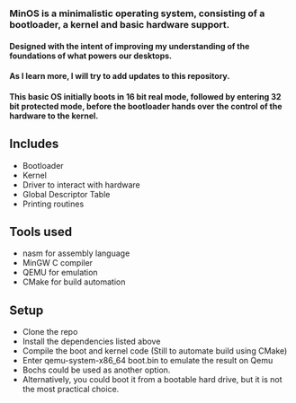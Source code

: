### MinOS is a minimalistic operating system, consisting of a bootloader, a kernel and basic hardware support.
#### Designed with the intent of improving my understanding of the foundations of what powers our desktops. 
#### As I learn more, I will try to add updates to this repository.

#### This basic OS initially boots in 16 bit real mode, followed by entering 32 bit protected mode, before the bootloader hands over the control of the hardware to the kernel.

## Includes 
- Bootloader
- Kernel
- Driver to interact with hardware
- Global Descriptor Table
- Printing routines
 

## Tools used
- nasm for assembly language
- MinGW C compiler
- QEMU for emulation 
- CMake for build automation

## Setup
- Clone the repo
- Install the dependencies listed above
- Compile the boot and kernel code (Still to automate build using CMake)
- Enter qemu-system-x86_64 boot.bin to emulate the result on Qemu
- Bochs could be used as another option.
- Alternatively, you could boot it from a bootable hard drive, but it is not the most practical choice.
